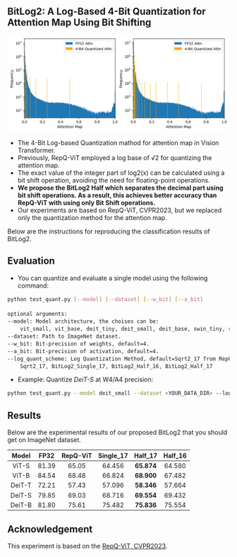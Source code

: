 ## BitLog2: A Log-Based 4-Bit Quantization for Attention Map Using Bit Shifting
![img](BitLog2.png)

- The 4-Bit Log-based Quantization mathod for attention map in Vision Transformer.
- Previously, RepQ-ViT employed a log base of √2 for quantizing the attention map.
- The exact value of the integer part of log2(x) can be calculated using a bit shift operation, avoiding the need for floating-point operations.
- **We propose the BitLog2 Half which separates the decimal part using bit shift operations. As a result, this achieves better accuracy than RepQ-ViT with using only Bit Shift operations.**
- Our experiments are based on RepQ-ViT, CVPR2023, but we replaced only the quantization method for the attention map.

Below are the instructions for reproducing the classification results of BitLog2.

## Evaluation

- You can quantize and evaluate a single model using the following command:

```bash
python test_quant.py [--model] [--dataset] [--w_bit] [--a_bit]

optional arguments:
--model: Model architecture, the choises can be: 
    vit_small, vit_base, deit_tiny, deit_small, deit_base, swin_tiny, swin_small.
--dataset: Path to ImageNet dataset.
--w_bit: Bit-precision of weights, default=4.
--a_bit: Bit-precision of activation, default=4.
--log_quant_scheme: Log Quantization Method, default=Sqrt2_17 from RepQ-ViT.
    Sqrt2_17, BitLog2_Single_17, BitLog2_Half_16, BitLog2_Half_17
```

- Example: Quantize *DeiT-S* at W4/A4 precision:

```bash
python test_quant.py --model deit_small --dataset <YOUR_DATA_DIR> --log_quant_scheme BitLog2_Half_17
```

## Results

Below are the experimental results of our proposed BitLog2 that you should get on ImageNet dataset.

| Model  | FP32  | RepQ-ViT | Single_17 |  Half_17   | Half_16 |
| :----: | :---: | :------: | :-------: | :--------: | :-----: |
| ViT-S  | 81.39 |  65.05   |  64.456   | **65.874** | 64.580  |
| ViT-B  | 84.54 |  68.48   |  66.824   | **68.900** | 67.482  |
| DeiT-T | 72.21 |  57.43   |  57.096   | **58.346** | 57.664  |
| DeiT-S | 79.85 |  69.03   |  68.716   | **69.554** | 69.432  |
| DeiT-B | 81.80 |  75.61   |  75.482   | **75.836** | 75.554  |


## Acknowledgement

This experiment is based on the [RepQ-ViT, CVPR2023](https://github.com/zkkli/RepQ-ViT).


<!-- | Swin-T (81.35) | W4/A4 |  72.31   | W6/A6 |  80.69   | -->
<!-- | Swin-S (83.23) | W4/A4 |  79.45   | W6/A6 |  82.79   | -->

<!-- ## Citation

We appreciate it if you would please cite the following paper if you found the implementation useful for your work:

```bash
@inproceedings{li2023repq,
  title={Repq-vit: Scale reparameterization for post-training quantization of vision transformers},
  author={Li, Zhikai and Xiao, Junrui and Yang, Lianwei and Gu, Qingyi},
  booktitle={Proceedings of the IEEE/CVF International Conference on Computer Vision},
  pages={17227--17236},
  year={2023}
}
``` -->
